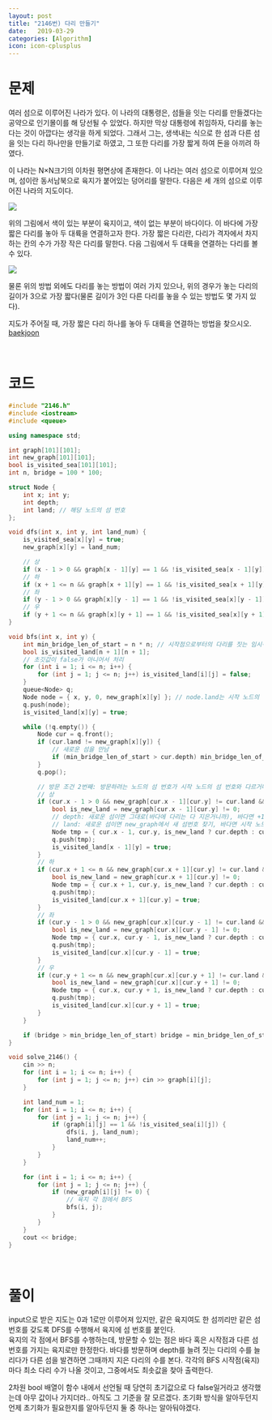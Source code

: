 ```yaml
---
layout: post
title: "2146번) 다리 만들기"
date:   2019-03-29
categories: [Algorithm]
icon: icon-cplusplus
---
```


# 문제
여러 섬으로 이루어진 나라가 있다. 이 나라의 대통령은, 섬들을 잇는 다리를 만들겠다는 공약으로 인기몰이를 해 당선될 수 있었다. 하지만 막상 대통령에 취임하자, 다리를 놓는다는 것이 아깝다는 생각을 하게 되었다. 그래서 그는, 생색내는 식으로 한 섬과 다른 섬을 잇는 다리 하나만을 만들기로 하였고, 그 또한 다리를 가장 짧게 하여 돈을 아끼려 하였다.

이 나라는 N×N크기의 이차원 평면상에 존재한다. 이 나라는 여러 섬으로 이루어져 있으며, 섬이란 동서남북으로 육지가 붙어있는 덩어리를 말한다. 다음은 세 개의 섬으로 이루어진 나라의 지도이다.

![](https://www.acmicpc.net/JudgeOnline/upload/201008/bri.PNG)

위의 그림에서 색이 있는 부분이 육지이고, 색이 없는 부분이 바다이다. 이 바다에 가장 짧은 다리를 놓아 두 대륙을 연결하고자 한다. 가장 짧은 다리란, 다리가 격자에서 차지하는 칸의 수가 가장 작은 다리를 말한다. 다음 그림에서 두 대륙을 연결하는 다리를 볼 수 있다.

![](https://www.acmicpc.net/JudgeOnline/upload/201008/b2.PNG)

물론 위의 방법 외에도 다리를 놓는 방법이 여러 가지 있으나, 위의 경우가 놓는 다리의 길이가 3으로 가장 짧다(물론 길이가 3인 다른 다리를 놓을 수 있는 방법도 몇 가지 있다).

지도가 주어질 때, 가장 짧은 다리 하나를 놓아 두 대륙을 연결하는 방법을 찾으시오. [baekjoon](https://www.acmicpc.net/problem/2146)

<br>

# 코드
```c++
#include "2146.h"
#include <iostream>
#include <queue>

using namespace std;

int graph[101][101];
int new_graph[101][101];
bool is_visited_sea[101][101];
int n, bridge = 100 * 100;

struct Node {
    int x; int y;
    int depth;
    int land; // 해당 노드의 섬 번호
};

void dfs(int x, int y, int land_num) {
    is_visited_sea[x][y] = true;
    new_graph[x][y] = land_num;

    // 상
    if (x - 1 > 0 && graph[x - 1][y] == 1 && !is_visited_sea[x - 1][y]) dfs(x - 1, y, land_num);
    // 하
    if (x + 1 <= n && graph[x + 1][y] == 1 && !is_visited_sea[x + 1][y]) dfs(x + 1, y, land_num);
    // 좌
    if (y - 1 > 0 && graph[x][y - 1] == 1 && !is_visited_sea[x][y - 1]) dfs(x, y - 1, land_num);
    // 우
    if (y + 1 <= n && graph[x][y + 1] == 1 && !is_visited_sea[x][y + 1]) dfs(x, y + 1, land_num);
}

void bfs(int x, int y) {
    int min_bridge_len_of_start = n * n; // 시작점으로부터의 다리를 짓는 임시적 min값
    bool is_visited_land[n + 1][n + 1];
    // 초깃값이 false가 아니어서 처리
    for (int i = 1; i <= n; i++) {
        for (int j = 1; j <= n; j++) is_visited_land[i][j] = false;
    }
    queue<Node> q;
    Node node = { x, y, 0, new_graph[x][y] }; // node.land는 시작 노드의 섬 번호
    q.push(node);
    is_visited_land[x][y] = true;

    while (!q.empty()) {
        Node cur = q.front();
        if (cur.land != new_graph[x][y]) {
            // 새로운 섬을 만남
            if (min_bridge_len_of_start > cur.depth) min_bridge_len_of_start = cur.depth;
        }
        q.pop();

        // 방문 조건 2번째: 방문하려는 노드의 섬 번호가 시작 노드의 섬 번호와 다르거나 바다일 때
        // 상
        if (cur.x - 1 > 0 && new_graph[cur.x - 1][cur.y] != cur.land && !is_visited_land[cur.x - 1][cur.y]) {
            bool is_new_land = new_graph[cur.x - 1][cur.y] != 0;
            // depth: 새로운 섬이면 그대로(바다에 다리는 다 지은거니까), 바다면 +1
            // land: 새로운 섬이면 new_graph에서 새 섬번호 찾기, 바다면 시작 노드의 섬 번호 그대로
            Node tmp = { cur.x - 1, cur.y, is_new_land ? cur.depth : cur.depth + 1, is_new_land ? new_graph[cur.x - 1][cur.y] : cur.land };
            q.push(tmp);
            is_visited_land[x - 1][y] = true;
        }
        // 하
        if (cur.x + 1 <= n && new_graph[cur.x + 1][cur.y] != cur.land && !is_visited_land[cur.x + 1][cur.y]) {
            bool is_new_land = new_graph[cur.x + 1][cur.y] != 0;
            Node tmp = { cur.x + 1, cur.y, is_new_land ? cur.depth : cur.depth + 1, is_new_land ? new_graph[cur.x + 1][cur.y] : cur.land };
            q.push(tmp);
            is_visited_land[cur.x + 1][cur.y] = true;
        }
        // 좌
        if (cur.y - 1 > 0 && new_graph[cur.x][cur.y - 1] != cur.land && !is_visited_land[cur.x][cur.y - 1]) {
            bool is_new_land = new_graph[cur.x][cur.y - 1] != 0;
            Node tmp = { cur.x, cur.y - 1, is_new_land ? cur.depth : cur.depth + 1, is_new_land ? new_graph[cur.x][cur.y - 1] : cur.land };
            q.push(tmp);
            is_visited_land[cur.x][cur.y - 1] = true;
        }
        // 우
        if (cur.y + 1 <= n && new_graph[cur.x][cur.y + 1] != cur.land && !is_visited_land[cur.x][cur.y + 1]) {
            bool is_new_land = new_graph[cur.x][cur.y + 1] != 0;
            Node tmp = { cur.x, cur.y + 1, is_new_land ? cur.depth : cur.depth + 1, is_new_land ? new_graph[cur.x][cur.y + 1] : cur.land };
            q.push(tmp);
            is_visited_land[cur.x][cur.y + 1] = true;
        }
    }

    if (bridge > min_bridge_len_of_start) bridge = min_bridge_len_of_start;
}

void solve_2146() {
    cin >> n;
    for (int i = 1; i <= n; i++) {
        for (int j = 1; j <= n; j++) cin >> graph[i][j];
    }

    int land_num = 1;
    for (int i = 1; i <= n; i++) {
        for (int j = 1; j <= n; j++) {
            if (graph[i][j] == 1 && !is_visited_sea[i][j]) {
                dfs(i, j, land_num);
                land_num++;
            }
        }
    }

    for (int i = 1; i <= n; i++) {
        for (int j = 1; j <= n; j++) {
            if (new_graph[i][j] != 0) {
                // 육지 각 점에서 BFS
                bfs(i, j);
            }
        }
    }
    cout << bridge;
}
```

<br>

# 풀이
input으로 받은 지도는 0과 1로만 이루어져 있지만, 같은 육지여도 한 섬끼리만 같은 섬 번호를 갖도록 DFS를 수행해서 육지에 섬 번호를 붙인다.  
육지의 각 점에서 BFS를 수행하는데, 방문할 수 있는 점은 바다 혹은 시작점과 다른 섬 번호를 가지는 육지로만 한정한다. 바다를 방문하며 depth를 늘려 짓는 다리의 수를 늘리다가 다른 섬을 발견하면 그때까지 지은 다리의 수를 본다. 각각의 BFS 시작점(육지)마다 최소 다리 수가 나올 것이고, 그중에서도 최솟값을 찾아 출력한다.

2차원 bool 배열이 함수 내에서 선언될 때 당연히 초기값으로 다 false일거라고 생각했는데 아무 값이나 가지더라.. 아직도 그 기준을 잘 모르겠다. 초기화 방식을 알아두던지 언제 초기화가 필요한지를 알아두던지 둘 중 하나는 알아둬야겠다.
